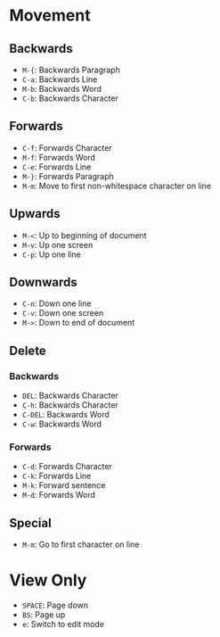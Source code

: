 # Movement

## Backwards

- `M-{`: Backwards Paragraph
- `C-a`: Backwards Line
- `M-b`: Backwards Word
- `C-b`: Backwards Character

## Forwards

- `C-f`: Forwards Character
- `M-f`: Forwards Word
- `C-e`: Forwards Line
- `M-}`: Forwards Paragraph
- `M-m`: Move to first non-whitespace character on line

## Upwards

- `M-<`: Up to beginning of document
- `M-v`: Up one screen
- `C-p`: Up one line

## Downwards

- `C-n`: Down one line
- `C-v`: Down one screen
- `M->`: Down to end of document

## Delete

### Backwards

- `DEL`: Backwards Character
- `C-h`: Backwards Character
- `C-DEL`: Backwards Word
- `C-w`: Backwards Word

### Forwards

- `C-d`: Forwards Character
- `C-k`: Forwards Line
- `M-k`: Forward sentence
- `M-d`: Forwards Word

## Special

- `M-m`: Go to first character on line

# View Only

- `SPACE`: Page down
- `BS`: Page up
- `e`: Switch to edit mode
